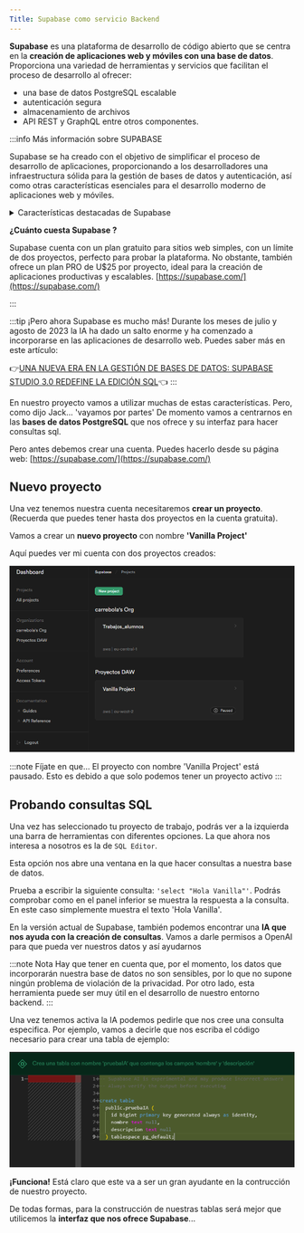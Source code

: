 ```yaml
---
Title: Supabase como servicio Backend
---
```


**Supabase** es una plataforma de desarrollo de código abierto que se centra en la **creación de aplicaciones web y móviles con una base de datos**. Proporciona una variedad de herramientas y servicios que facilitan el proceso de desarrollo al ofrecer: 
- una base de datos PostgreSQL escalable
- autenticación segura
- almacenamiento de archivos
- API REST y GraphQL
entre otros componentes.

:::info Más información sobre SUPABASE

Supabase se ha creado con el objetivo de simplificar el proceso de desarrollo de aplicaciones, proporcionando a los desarrolladores una infraestructura sólida para la gestión de bases de datos y autenticación, así como otras características esenciales para el desarrollo moderno de aplicaciones web y móviles.

<details>
<summary>Características destacadas de Supabase</summary>
Algunas de las características clave de Supabase incluyen:

- Base de datos PostgreSQL: Supabase ofrece una base de datos PostgreSQL completamente gestionada y escalable en la nube. Esto permite a los desarrolladores almacenar, recuperar y administrar datos de manera eficiente.

- Autenticación: Proporciona capacidades de autenticación y autorización, lo que facilita la implementación de sistemas de registro y acceso seguros para tus aplicaciones.

- API REST y GraphQL: Ofrece una API REST y una API GraphQL para interactuar con los datos almacenados en la base de datos. Esto permite a los desarrolladores diseñar y crear endpoints personalizados para sus aplicaciones.

- Almacenamiento de archivos: Supabase permite a los usuarios almacenar y administrar archivos en la nube, lo que es útil para aplicaciones que requieren cargar, almacenar y acceder a archivos multimedia.

- Eventos en tiempo real: Ofrece notificaciones en tiempo real basadas en cambios en la base de datos. Esto es útil para crear aplicaciones en tiempo real, como chats y paneles de control en vivo.

- Integraciones y extensibilidad: Supabase puede integrarse con otras herramientas y servicios, lo que permite una mayor flexibilidad en el desarrollo de aplicaciones.

- Código abierto: Supabase es un proyecto de código abierto, lo que significa que su código fuente es accesible para la comunidad. Esto fomenta la colaboración y permite a los desarrolladores personalizar y contribuir al proyecto.

- Interfaz de línea de comandos (CLI): Proporciona una CLI que facilita la configuración y administración de proyectos de Supabase.


</details>

**¿Cuánto cuesta Supabase ?**

Supabase cuenta con un plan gratuito para sitios web simples, con un límite de dos proyectos, perfecto para probar la plataforma. No obstante, también ofrece un plan PRO de U$25 por proyecto, ideal para la creación de aplicaciones productivas y escalables. 
[https://supabase.com/](https://supabase.com/)

:::

:::tip
¡Pero ahora Supabase es mucho más! Durante los meses de julio y agosto de 2023 la IA ha dado un salto enorme y ha comenzado a incorporarse en las aplicaciones de desarrollo web. Puedes saber más en este artículo:

👉[UNA NUEVA ERA EN LA GESTIÓN DE BASES DE DATOS: SUPABASE STUDIO 3.0 REDEFINE LA EDICIÓN SQL](https://wwwhatsnew.com/2023/08/11/una-nueva-era-en-la-gestion-de-bases-de-datos-supabase-studio-3-0-redefine-la-edicion-sql/)👈
:::

En nuestro proyecto vamos a utilizar muchas de estas características. Pero, como dijo Jack... 'vayamos por partes' De momento vamos a centrarnos en las **bases de datos PostgreSQL** que nos ofrece y su interfaz para hacer consultas sql.

Pero antes debemos crear una cuenta. Puedes hacerlo desde su página web: [https://supabase.com/](https://supabase.com/)

## Nuevo proyecto 
Una vez tenemos nuestra cuenta necesitaremos **crear un proyecto**. (Recuerda que puedes tener hasta dos proyectos en la cuenta gratuita).

Vamos a crear un **nuevo proyecto** con nombre **'Vanilla Project'**

Aquí puedes ver mi cuenta con dos proyectos creados:

![Supabase](/imagenes/v1/bd/proyectos.png)

:::note Fíjate en que...
El proyecto con nombre 'Vanilla Project' está pausado. Esto es debido a que solo podemos tener un proyecto activo
:::

## Probando consultas SQL

Una vez has seleccionado tu proyecto de trabajo, podrás ver a la izquierda una barra de herramientas con diferentes opciones. La que ahora nos interesa a nosotros es la de `SQL Editor`.

Esta opción nos abre una ventana en la que hacer consultas a nuestra base de datos.

Prueba a escribir la siguiente consulta: `'select "Hola Vanilla"'`. Podrás comprobar como en el panel inferior se muestra la respuesta a la consulta. En este caso simplemente muestra el texto 'Hola Vanilla'.

En la versión actual de Supabase, también podemos encontrar una **IA que nos ayuda con la creación de consultas**. Vamos a darle permisos a OpenAI para que pueda ver nuestros datos y así ayudarnos

:::note Nota
Hay que tener en cuenta que, por el momento, los datos que incorporarán nuestra base de datos no son sensibles, por lo que no supone ningún problema de violación de la privacidad. Por otro lado, esta herramienta puede ser muy útil en el desarrollo de nuestro entorno backend.
:::

Una vez tenemos activa la IA podemos pedirle que nos cree una consulta especifica. Por ejemplo, vamos a decirle que nos escriba el código necesario para crear una tabla de ejemplo:

![Ejemplo IA](/imagenes/v1/bd/ejemploia.png)

**¡Funciona!** Está claro que este va a ser un gran ayudante en la contrucción de nuestro proyecto.

De todas formas, para la construcción de nuestras tablas será mejor que utilicemos la **interfaz que nos ofrece Supabase**...